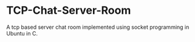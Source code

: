 # TCP-Chat-Server-Room
A tcp based server chat room implemented using socket programming in Ubuntu in C. 
